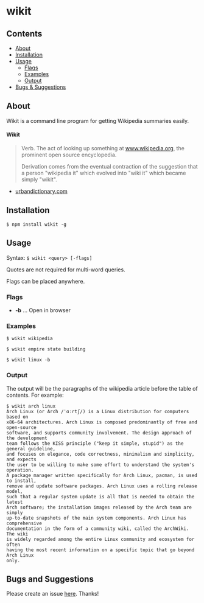 # wikit

## Contents

 - [About](#about)
 - [Installation](#installation)
 - [Usage](#usage)
   - [Flags](#flags)
   - [Examples](#examples)
   - [Output](#output)
 - [Bugs & Suggestions](#bugs-and-suggestions)

## About

Wikit is a command line program for getting Wikipedia summaries easily.

#### Wikit
> Verb. The act of looking up something at www.wikipedia.org, the prominent open source encyclopedia.
>
> Derivation comes from the eventual contraction of the suggestion that a person "wikipedia it" which evolved into "wiki it" which became simply "wikit".
 - [urbandictionary.com](https://www.urbandictionary.com/define.php?term=wikit)

## Installation

`$ npm install wikit -g`

## Usage

Syntax: `$ wikit <query> [-flags]`

Quotes are not required for multi-word queries.

Flags can be placed anywhere.

### Flags

 - **-b** ... Open in browser

### Examples

`$ wikit wikipedia`

`$ wikit empire state building`

`$ wikit linux -b`

### Output

The output will be the paragraphs of the wikipedia article before the table of contents. For example:

```
$ wikit arch linux
Arch Linux (or Arch /ˈɑːrtʃ/) is a Linux distribution for computers based on
x86-64 architectures. Arch Linux is composed predominantly of free and open-source
software, and supports community involvement. The design approach of the development
team follows the KISS principle ("keep it simple, stupid") as the general guideline,
and focuses on elegance, code correctness, minimalism and simplicity, and expects
the user to be willing to make some effort to understand the system's operation.
A package manager written specifically for Arch Linux, pacman, is used to install,
remove and update software packages. Arch Linux uses a rolling release model,
such that a regular system update is all that is needed to obtain the latest
Arch software; the installation images released by the Arch team are simply
up-to-date snapshots of the main system components. Arch Linux has comprehensive
documentation in the form of a community wiki, called the ArchWiki. The wiki
is widely regarded among the entire Linux community and ecosystem for often
having the most recent information on a specific topic that go beyond Arch Linux
only.
```

## Bugs and Suggestions

Please create an issue
[here](https://github.com/koryschneider/wikit/issues/new). Thanks!
